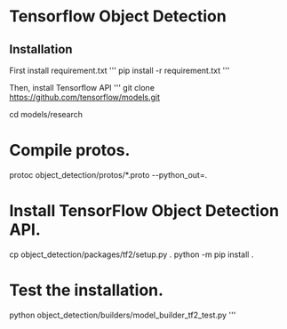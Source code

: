 # Tensorflow Object Detection

## Installation
First install requirement.txt
'''
pip install -r requirement.txt
'''

Then, install Tensorflow API
'''
git clone https://github.com/tensorflow/models.git

cd models/research
# Compile protos.
protoc object_detection/protos/*.proto --python_out=.
# Install TensorFlow Object Detection API.
cp object_detection/packages/tf2/setup.py .
python -m pip install .

# Test the installation.
python object_detection/builders/model_builder_tf2_test.py
'''
